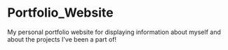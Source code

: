 # Portfolio_Website
My personal portfolio website for displaying information about myself and about the projects I've been a part of!
